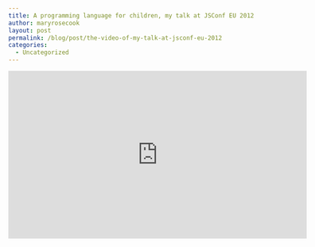 ```yaml
---
title: A programming language for children, my talk at JSConf EU 2012
author: maryrosecook
layout: post
permalink: /blog/post/the-video-of-my-talk-at-jsconf-eu-2012
categories:
  - Uncategorized
---
```


<iframe width="600" height="338" src="https://www.youtube.com/embed/qDZ5Ku6whi0?rel=0" frameborder="0" allowfullscreen></iframe>
